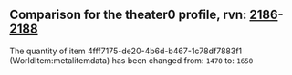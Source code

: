 ## Comparison for the theater0 profile, rvn: [2186](https://github.com/PRO100KatYT/FortniteProfileRevisions/tree/main/profiles/theater0/2186%20theater0.json)-[2188](https://github.com/PRO100KatYT/FortniteProfileRevisions/tree/main/profiles/theater0/2188%20theater0.json)

The quantity of item 4fff7175-de20-4b6d-b467-1c78df7883f1 (WorldItem:metalitemdata) has been changed from: `1470` to: `1650`
<br><br>
